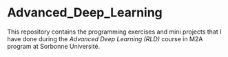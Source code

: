 # Advanced_Deep_Learning
This repository contains the programming exercises and mini projects that I have done during the *Advanced Deep Learning (RLD)* course in M2A program at Sorbonne Université.


